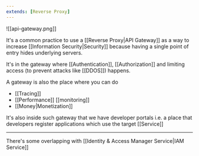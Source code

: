 ```yaml
---
extends: [Reverse Proxy]
---
```


![[api-gateway.png]]

It's a common practice to use a [[Reverse Proxy|API Gateway]] as a way to increase [[Information Security|Security]] because having a single point of entry hides underlying servers.

It's in the gateway where [[Authentication]], [[Authorization]] and limiting access (to prevent attacks like [[DDOS]]) happens.

A gateway is also the place where you can do

- [[Tracing]]
- [[Performance]] [[monitoring]]
- [[Money|Monetization]]

It's also inside such gateway that we have developer portals i.e. a place that developers register applications which use the target [[Service]]

---

There's some overlapping with [[Identity & Access Manager Service|IAM Service]]
